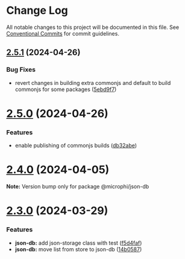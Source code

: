 # Change Log

All notable changes to this project will be documented in this file.
See [Conventional Commits](https://conventionalcommits.org) for commit guidelines.

## [2.5.1](https://github.com/microph1/microphi/compare/v2.5.0...v2.5.1) (2024-04-26)


### Bug Fixes

* revert changes in building extra commonjs and default to build commonjs for some packages ([5ebd9f7](https://github.com/microph1/microphi/commit/5ebd9f72ec43171495d709f09deaf507c08bfdc7))





# [2.5.0](https://github.com/microph1/microphi/compare/v2.4.0...v2.5.0) (2024-04-26)


### Features

* enable publishing of commonjs builds ([db32abe](https://github.com/microph1/microphi/commit/db32abe5c1680b83ecd886b382011d834ed2006f))





# [2.4.0](https://github.com/microph1/microphi/compare/v2.3.1...v2.4.0) (2024-04-05)

**Note:** Version bump only for package @microphi/json-db





# [2.3.0](https://github.com/microph1/microphi/compare/v2.2.3...v2.3.0) (2024-03-29)


### Features

* **json-db:** add json-storage class with test ([f5d4faf](https://github.com/microph1/microphi/commit/f5d4faf5cb43b28e286be40950e1b455ead1567b))
* **json-db:** move list from store to json-db ([14b0587](https://github.com/microph1/microphi/commit/14b0587d01750005c0a763a0bcc66e2056010fc2))
